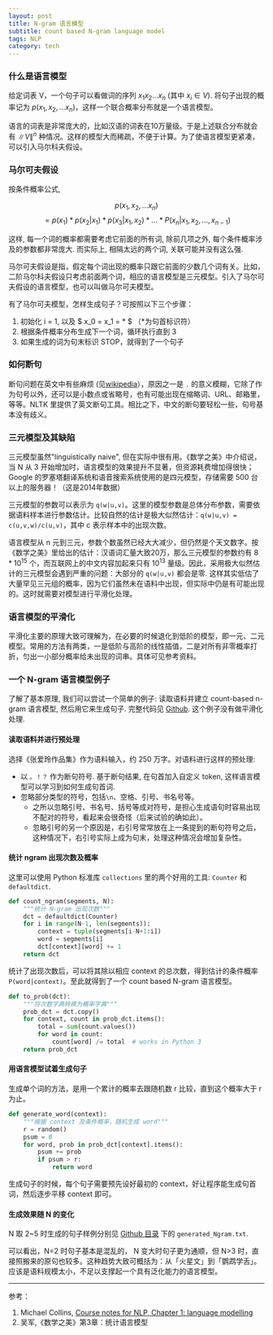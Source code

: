 ```yaml
---
layout: post
title: N-gram 语言模型
subtitle: count based N-gram language model
tags: NLP
category: tech
---
```


### 什么是语言模型

给定词表 V，一个句子可以看做词的序列 $x_1 x_2 … x_n$ (其中 $x_i \in V$). 将句子出现的概率记为 $p(x_1, x_2, … x_n)$，这样一个联合概率分布就是一个语言模型。

语言的词表是非常庞大的，比如汉语的词表在10万量级。于是上述联合分布就会有 $\|V\|^n$ 种情况。这样的模型大而稀疏，不便于计算。为了使语言模型更紧凑，可以引入马尔科夫假设。

### 马尔可夫假设

按条件概率公式,

$$ p(x_1, x_2, … x_n) $$
$$ = p(x_1) * p(x_2|x_1) * p(x_3|x_1, x_2) * ... * P(x_n|x_1, x_2, ..., x_{n-1}) $$

这样, 每一个词的概率都需要考虑它前面的所有词, 除前几项之外, 每个条件概率涉及的参数都非常庞大. 而实际上, 相隔太远的两个词, 关联可能并没有这么强.

马尔可夫假设是指，假定每个词出现的概率只跟它前面的少数几个词有关。比如，二阶马尔科夫假设只考虑前面两个词，相应的语言模型是三元模型。引入了马尔可夫假设的语言模型，也可以叫做马尔可夫模型。

有了马尔可夫模型，怎样生成句子？可按照以下三个步骤：
1. 初始化 i = 1, 以及 $ x_0 = x_1 = * $ （\*为句首标识符）
2. 根据条件概率分布生成下一个词，循环执行直到 3
3. 如果生成的词为句末标识 STOP，就得到了一个句子

### 如何断句

断句问题在英文中有些麻烦 (见[wikipedia][1]），原因之一是 `.` 的意义模糊，它除了作为句号以外，还可以是小数点或省略号，也有可能出现在缩略词、URL、邮箱里，等等。NLTK 里提供了英文断句工具。相比之下，中文的断句要轻松一些，句号基本没有歧义。


### 三元模型及其缺陷

三元模型虽然"linguistically naive", 但在实际中很有用。《数学之美》中介绍说，当 N 从 3 开始增加时，语言模型的效果提升不显著，但资源耗费增加得很快；Google 的罗塞塔翻译系统和语音搜索系统使用的是四元模型，存储需要 500 台以上的服务器！（这是2014年数据）

三元模型的参数可以表示为 `q(w|u,v)`。这里的模型参数是总体分布参数，需要依据语料样本进行参数估计。比较自然的估计是极大似然估计：`q(w|u,v) = c(u,v,w)/c(u,v)`，其中 c 表示样本中的出现次数。

语言模型从 n 元到三元，参数个数虽然已经大大减少，但仍然是个天文数字。按《数学之美》里给出的估计：汉语词汇量大致20万，那么三元模型的参数约有 $8*10^{15}$ 个，而互联网上的中文内容加起来只有 $10^{13}$ 量级。因此，采用极大似然估计的三元模型会遇到严重的问题：大部分的 `q(w|u,v)` 都会是零. 这样其实低估了大量罕见三元组的概率，因为它们虽然未在语料中出现，但实际中仍是有可能出现的。这时就需要对模型进行平滑化处理。

### 语言模型的平滑化

平滑化主要的原理大致可理解为，在必要的时候退化到低阶的模型，即一元、二元模型。常用的方法有两类，一是低阶与高阶的线性插值，二是对所有非零概率打折，匀出一小部分概率给未出现的词串。具体可见参考资料。

### 一个 N-gram 语言模型例子

了解了基本原理, 我们可以尝试一个简单的例子: 读取语料并建立 count-based n-gram 语言模型, 然后用它来生成句子. 完整代码见 [Github](https://github.com/sunoonlee/deep-NLP-basics/tree/master/ngram). 这个例子没有做平滑化处理.

#### 读取语料并进行预处理

选择《张爱玲作品集》作为语料输入，约 250 万字。对语料进行这样的预处理:
* 以 `。！？` 作为断句符号. 基于断句结果, 在句首加入自定义 token, 这样语言模型可以学习到如何生成句首词.
* 忽略部分类型的符号，包括`\n`、空格、引号、书名号等。
  * 之所以忽略引号、书名号、括号等成对符号，是担心生成语句时容易出现不配对的符号，看起来会很奇怪（后来试验的确如此）。
  * 忽略引号的另一个原因是，右引号常常放在上一条提到的断句符号之后，这种情况下，右引号实际上成为句末，处理这种情况会增加复杂性。

#### 统计 ngram 出现次数及概率

这里可以使用 Python 标准库 `collections` 里的两个好用的工具: `Counter` 和 `defaultdict`.

```python
def count_ngram(segments, N):
    """统计 N-gram 出现次数"""
    dct = defaultdict(Counter)
    for i in range(N-1, len(segments)):
        context = tuple(segments[i-N+1:i])
        word = segments[i]
        dct[context][word] += 1
    return dct
```

统计了出现次数后，可以将其除以相应 context 的总次数，得到估计的条件概率 `P(word|context)`。至此就得到了一个 count based N-gram 语言模型。

```python
def to_prob(dct):
    """将次数字典转换为概率字典"""
    prob_dct = dct.copy()
    for context, count in prob_dct.items():
        total = sum(count.values())
        for word in count:
            count[word] /= total  # works in Python 3
    return prob_dct
```


#### 用语言模型试着生成句子

生成单个词的方法，是用一个累计的概率去跟随机数 r 比较，直到这个概率大于 r 为止。

```python
def generate_word(context):
    """根据 context 及条件概率，随机生成 word"""
    r = random()
    psum = 0
    for word, prob in prob_dct[context].items():
        psum += prob
        if psum > r:
            return word
```

生成句子的时候，每个句子需要预先设好最初的 context，好让程序能生成句首词，然后逐步平移 context 即可。

#### 生成效果随 N 的变化

N 取 2~5 时生成的句子样例分别见 [Github 目录](https://github.com/sunoonlee/deep-NLP-basics/tree/master/ngram) 下的 `generated_Ngram.txt`.

可以看出，N=2 时句子基本是混乱的， N 变大时句子更为通顺，但 N>3 时，直接照搬来的原句也较多。这种趋势大致可概括为：从「火星文」到「鹦鹉学舌」。应该是语料规模太小，不足以支撑起一个具有泛化能力的语言模型。

---

参考：

1. Michael Collins, [Course notes for NLP, Chapter 1: language modelling][2]
2. 吴军,《数学之美》第3章：统计语言模型

[1]:	https://en.wikipedia.org/wiki/Sentence_boundary_disambiguation
[2]:	http://www.cs.columbia.edu/~mcollins/lm-spring2013.pdf
